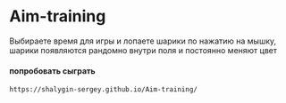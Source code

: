 # Aim-training

Выбираете время для игры и лопаете шарики по нажатию на мышку, шарики появляются рандомно внутри поля и постоянно меняют цвет

#### попробовать сыграть

```
https://shalygin-sergey.github.io/Aim-training/
```
